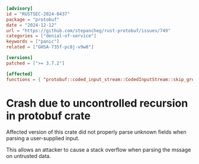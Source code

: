 ```toml
[advisory]
id = "RUSTSEC-2024-0437"
package = "protobuf"
date = "2024-12-12"
url = "https://github.com/stepancheg/rust-protobuf/issues/749"
categories = ["denial-of-service"]
keywords = ["panic"]
related = ["GHSA-735f-pc8j-v9w8"]

[versions]
patched = [">= 3.7.2"]

[affected]
functions = { "protobuf::coded_input_stream::CodedInputStream::skip_group" = ["<= 3.4.0"] }
```

# Crash due to uncontrolled recursion in protobuf crate

Affected version of this crate did not properly parse unknown fields when parsing a user-supplied input.

This allows an attacker to cause a stack overflow when parsing the mssage on untrusted data.
